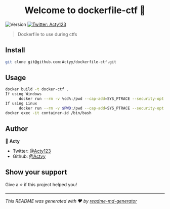 <h1 align="center">Welcome to dockerfile-ctf 👋</h1>
<p>
  <img alt="Version" src="https://img.shields.io/badge/version-0.1-blue.svg?cacheSeconds=2592000" />
  <a href="https://twitter.com/Acty123" target="_blank">
    <img alt="Twitter: Acty123" src="https://img.shields.io/twitter/follow/Acty123.svg?style=social" />
  </a>
</p>

> Dockerfile to use during ctfs

## Install

```sh
git clone git@github.com:Actyy/dockerfile-ctf.git
```

## Usage

```sh
docker build -t docker-ctf .
If using Windows
      docker run --rm -v %cd%:/pwd --cap-add=SYS_PTRACE --security-opt seccomp=unconfined -d --name ctf -i docker-ctf
If using Linux
      docker run --rm -v $PWD:/pwd --cap-add=SYS_PTRACE --security-opt seccomp=unconfined -d --name ctf -i docker-ctf
docker exec -it container-id /bin/bash
```

## Author

👤 **Acty**

- Twitter: [@Acty123](https://twitter.com/Acty123)
- Github: [@Actyy](https://github.com/Actyy)

## Show your support

Give a ⭐️ if this project helped you!

---

_This README was generated with ❤️ by [readme-md-generator](https://github.com/kefranabg/readme-md-generator)_
